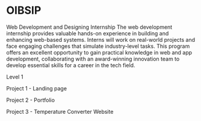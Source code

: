 # OIBSIP
Web Development and Designing Internship
The web development internship provides valuable hands-on experience in building and enhancing web-based systems. Interns will work on real-world projects and face engaging challenges that simulate industry-level tasks. This program offers an excellent opportunity to gain practical knowledge in web and app development, collaborating with an award-winning innovation team to develop essential skills for a career in the tech field.

Level 1 

Project 1 - Landing page

Project 2 - Portfolio

Project 3 - Temperature Converter Website
